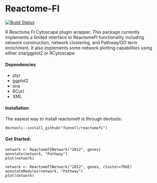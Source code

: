 Reactome-FI
===========

[![Build Status](https://travis-ci.org/funnell/reactomefi.png?branch=travis)](https://travis-ci.org/funnell/reactomefi)

R Reactome FI Cytoscape plugin wrapper.
This package currently implements a limited interface to ReactomeFI functionality including network construction, network clustering, and Pathway/GO term enrichment. It also implements some network plotting capabilities using either sna/ggplot2 or RCytoscape.

#### Dependencies

* plyr
* ggplot2
* sna
* RCurl
* XML

#### Installation

The easiest way to install reactomefi is through devtools:

```{r}
devtools::install_github("funnell/reactomefi")
```

#### Get Started:

```{r}
network <- ReactomeFINetwork("2012", genes)
annotate(network, "Pathway")
plot(network)
```

```{r}
network <- ReactomeFINetwork("2012", genes, cluster=TRUE)
annotateModules(network, "Pathway")
plot(network)
```
